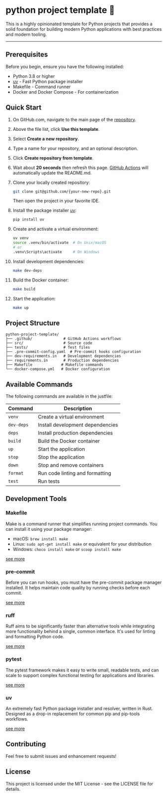 # python project template :information_desk_person:

This is a highly opinionated template for Python projects that provides a solid foundation for building modern Python applications with best practices and modern tooling.

---

## Prerequisites

Before you begin, ensure you have the following installed:
- Python 3.8 or higher
- [uv](https://github.com/astral-sh/uv) - Fast Python package installer
- Makefile - Command runner
- Docker and Docker Compose - For containerization

## Quick Start

1. On GitHub.com, navigate to the main page of the [repository](https://github.com/nurhatmurathan/python-project-template).

2. Above the file list, click **Use this template**.

3. Select **Create a new repository**.

4. Type a name for your repository, and an optional description.

5. Click **Create repository from template**.

6. Wait about **20 seconds** then refresh this page. [GitHub Actions](https://docs.github.com/en/actions) will automatically update the README.md.

7. Clone your locally created repository:
   ```bash
   git clone git@github.com/{your-new-repo}.git
   ```
   Then open the project in your favorite IDE.

8. Install the package installer [uv](https://github.com/astral-sh/uv):
   ```bash
   pip install uv
   ```

9. Create and activate a virtual environment:
   ```bash
   uv venv
   source .venv/bin/activate  # On Unix/macOS
   # or
   .venv\Scripts\activate     # On Windows
   ```

10. Install development dependencies:
    ```bash
    make dev-deps
    ```

11. Build the Docker container:
    ```bash
    make build
    ```

12. Start the application:
    ```bash
    make up
    ```

## Project Structure

```
python-project-template/
├── .github/              # GitHub Actions workflows
├── src/                  # Source code
├── tests/                # Test files
├── .pre-commit-config.yaml  # Pre-commit hooks configuration
├── dev-requirements.in   # Development dependencies
├── requirements.in       # Production dependencies
├── Makefile             # Makefile commands
└── docker-compose.yml   # Docker configuration
```

## Available Commands

The following commands are available in the justfile:

| Command | Description |
|---------|-------------|
| `venv` | Create a virtual environment |
| `dev-deps` | Install development dependencies |
| `deps` | Install production dependencies |
| `build` | Build the Docker container |
| `up` | Start the application |
| `stop` | Stop the application |
| `down` | Stop and remove containers |
| `format` | Run code linting and formatting |
| `test` | Run tests |

## Development Tools

### Makefile

Make is a command runner that simplifies running project commands. You can install it using your package manager:

- macOS: `brew install make`
- Linux: `sudo apt-get install make` or equivalent for your distribution
- Windows: `choco install make` or `scoop install make`

[see more](https://github.com/casey/just)

### pre-commit

Before you can run hooks, you must have the pre-commit package manager installed. It helps maintain code quality by running checks before each commit.

[see more](https://pre-commit.com/)

### ruff

Ruff aims to be significantly faster than alternative tools while integrating more functionality behind a single, common interface. It's used for linting and formatting Python code.

[see more](https://docs.astral.sh/ruff/)

### pytest

The pytest framework makes it easy to write small, readable tests, and can scale to support complex functional testing for applications and libraries.

[see more](https://docs.pytest.org/en/7.4.x/)

### uv

An extremely fast Python package installer and resolver, written in Rust. Designed as a drop-in replacement for common pip and pip-tools workflows.

[see more](https://github.com/astral-sh/uv)

## Contributing

Feel free to submit issues and enhancement requests!

## License

This project is licensed under the MIT License - see the LICENSE file for details.

